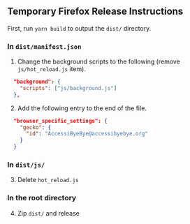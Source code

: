 ## Temporary Firefox Release Instructions

First, run `yarn build` to output the `dist/` directory.

### In `dist/manifest.json`
1. Change the background scripts to the following (remove `js/hot_reload.js` item).
```json
  "background": {
    "scripts": ["js/background.js"]
  },
```
2. Add the following entry to the end of the file.
```json
  "browser_specific_settings": {
    "gecko": {
      "id": "AccessiByeBye@accessibyebye.org"
    }
  }
```

### In `dist/js/`
3. Delete `hot_reload.js`

### In the root directory
4. Zip `dist/` and release